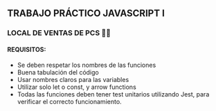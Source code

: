 ## TRABAJO PRÁCTICO JAVASCRIPT I
### LOCAL DE VENTAS DE PCS :woman_technologist:
#### REQUISITOS:
- Se deben respetar los nombres de las funciones
- Buena tabulación del código
- Usar nombres claros para las variables
- Utilizar solo let o const, y arrow functions
- Todas las funciones deben tener test unitarios utilizando Jest, para verificar el
correcto funcionamiento.
